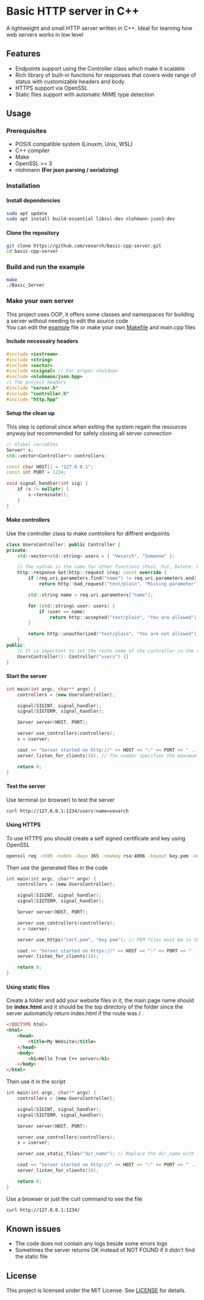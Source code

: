# Basic HTTP server in C++

A lightweight and small HTTP server written in C++. Ideal for learning how web servers works in low level

## Features

- Endpoints support using the Controller class which make it scalable
- Rich library of built-in functions for responses that covers wide range of status with customizable headers and body
- HTTPS support via OpenSSL
- Static files support with automatic MIME type detection

## Usage

### Prerequisites

- POSIX compatible system (Linuxm, Unix, WSL)
- C++ compiler
- Make
- OpenSSL >= 3
- nlohmann **(For json parsing / serializing)**

### Installation
#### Install dependencies
```bash
sudo apt update
sudo apt install build-essential libssl-dev nlohmann-json3-dev
```

#### Clone the repository
```bash
git clone https://github.com/vexarch/basic-cpp-server.git
cd basic-cpp-server
```

### Build and run the example
```bash
make
./Basic_Server
```

### Make your own server
This project uses OOP, it offers some classes and namespaces for building a server without needing to edit the source code<br>
You can edit the [example](example/main) file or make your own [Makefile](Makefile) and main.cpp files

#### Include necessairy headers
```C++
#include <iostream>
#include <string>
#include <vector>
#include <csignal> // For proper shutdown
#include <nlohmann/json.hpp>
// The project headers
#include "server.h"
#include "controller.h"
#include "http.hpp"
```

#### Setup the clean up
This step is optional since when exiting the system regain the resources anyway but recommended for safely closing all server connection
```C++
// Global variables
Server* s;
std::vector<Controller*> controllers;

const char HOST[] = "127.0.0.1";
const int PORT = 1234;

void signal_handler(int sig) {
    if (s != nullptr) {
        s->terminate();
    }
}
```

#### Make controllers
Use the controller class to make controllers for diffrent endpoints
```C++
class UsersController: public Controller {
private:
    std::vector<std::string> users = { "Vexarch", "Someone" };

    // The syntax is the same for other functions (Post, Put, Delete, Patch and Options)
    http::response Get(http::request &req) const override {
        if (req.uri.parameters.find("name") != req.uri.parameters.end()) // The server automaticly extract parameters from URI
            return http::bad_request("text/plain", "Missing parameter");

        std::string name = req.uri.parameters["name"];

        for (std::string& user: users) {
            if (user == name)
                return http::accepted("text/plain", "You are allowed");
        }

        return http::unauthorized("text/plain", "You are not allowed");
    }
public:
    // It is important to set the route name of the controller in the constructor
    UsersController(): Controller("users") {}
}
```

#### Start the server
```C++
int main(int argc, char** argv) {
    controllers = {new UsersController};

    signal(SIGINT, signal_handler);
    signal(SIGTERM, signal_handler);

    Server server(HOST, PORT);

    server.use_controllers(controllers);
    s = &server;

    cout << "Server started on http://" << HOST << ":" << PORT << " ..." << endl;
    server.listen_for_clients(10); // The number specifies the maximum number of clients at the same time

    return 0;
}
```

#### Test the server
Use terminal (or browser) to test the server
```bash
curl http://127.0.0.1:1234/users?name=vexarch
```

#### Using HTTPS
To use HTTPS you should create a self signed certificate and key using OpenSSL
```bash
openssl req -x509 -nodes -days 365 -newkey rsa:4096 -keyout key.pem -out cert.pem
```
Then use the generated files in the code
```C++
int main(int argc, char** argv) {
    controllers = {new UsersController};

    signal(SIGINT, signal_handler);
    signal(SIGTERM, signal_handler);

    Server server(HOST, PORT);

    server.use_controllers(controllers);
    s = &server;

    server.use_https("cert.pem", "key.pem"); // PEM files must be in the same directory as the executable

    cout << "Server started on https://" << HOST << ":" << PORT << " ..." << endl;
    server.listen_for_clients(10);

    return 0;
}
```

#### Using static files
Create a folder and add your website files in it, the main page name should be **index.html** and it should be the top directory of the folder since the server automaticly return index.html if the route was / .
```html
<!DOCTYPE html>
<html>
    <head>
        <title>My Website</title>
    </head>
    <body>
        <h1>Hello from C++ server</h1>
    </body>
</html>
```
Then use it in the script
```C++
int main(int argc, char** argv) {
    controllers = {new UsersController};

    signal(SIGINT, signal_handler);
    signal(SIGTERM, signal_handler);

    Server server(HOST, PORT);

    server.use_controllers(controllers);
    s = &server;

    server.use_static_files("dir_name"); // Replace the dir_name with the accual path to the website files folder

    cout << "Server started on http://" << HOST << ":" << PORT << " ..." << endl;
    server.listen_for_clients(10);

    return 0;
}
```
Use a browser or just the curl command to see the file
```bash
curl http://127.0.0.1:1234/
```


## Known issues
- The code does not contain any logs beside some errors logs
- Sometimes the server returns OK instead of NOT FOUND if it didn't find the static file

## License
This project is licensed under the MIT License. See [LICENSE](./LICENSE) for details.
